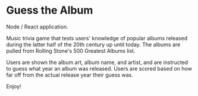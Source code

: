 # Guess the Album

Node / React application.

Music trivia game that tests users' knowledge of popular albums released during the latter half of the 20th century up until today. The albums are pulled from Rolling Stone's 500 Greatest Albums list.

Users are shown the album art, album name, and artist, and are instructed to guess what year an album was released. Users are scored based on how far off from the actual release year their guess was.

Enjoy!
